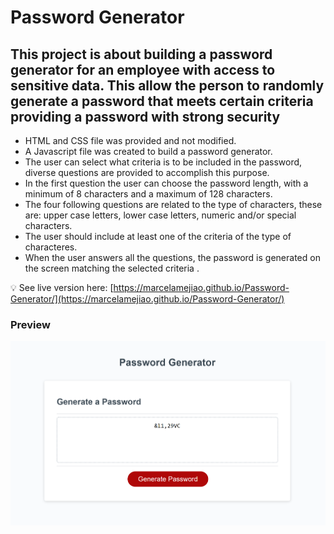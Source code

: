 # **Password Generator**

## **This project is about building a password generator for an employee with access to sensitive data. This allow the person to randomly generate a password that meets certain criteria providing a password with strong security** 


* HTML and CSS file was provided and not modified. 
* A Javascript file was created to build a password generator.
* The user can select what criteria is to be included in the password, diverse questions are provided to accomplish this purpose. 
* In the first question the user can choose the password length, with a minimum of 8 characters and a maximum of 128 characters. 
* The four following questions are related to the type of characters, these are: upper case letters, lower case letters, numeric and/or special characters.
* The user should include at least one of the criteria of the type of characteres.
* When the user answers all the questions, the password is generated on the screen matching the selected criteria .  


💡 See live version here: [https://marcelamejiao.github.io/Password-Generator/](https://marcelamejiao.github.io/Password-Generator/)

### **Preview**

![Password Generator](./ScreenshotPassword.png)